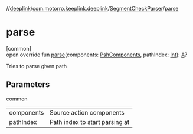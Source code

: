 //[deeplink](../../../index.md)/[com.motorro.keeplink.deeplink](../index.md)/[SegmentCheckParser](index.md)/[parse](parse.md)

# parse

[common]\
open override fun [parse](parse.md)(components: [PshComponents](../../../../uri/uri/com.motorro.keeplink.uri.data/-psh-components/index.md), pathIndex: [Int](https://kotlinlang.org/api/latest/jvm/stdlib/kotlin/-int/index.html)): [A](index.md)?

Tries to parse given path

## Parameters

common

| | |
|---|---|
| components | Source action components |
| pathIndex | Path index to start parsing at |
